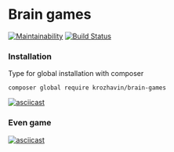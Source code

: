 # Brain games

[![Maintainability](https://api.codeclimate.com/v1/badges/98cd7311aa8265c5193a/maintainability)](https://codeclimate.com/github/ValeryKorzhavin/project-lvl1-s458/maintainability)
[![Build Status](https://travis-ci.org/ValeryKorzhavin/project-lvl1-s458.svg?branch=master)](https://travis-ci.org/ValeryKorzhavin/project-lvl1-s458)

### Installation

Type for global installation with composer
```
composer global require krozhavin/brain-games
```

[![asciicast](https://asciinema.org/a/1pJCTb9ChuAEsu4ceSQK50BJi.svg)](https://asciinema.org/a/1pJCTb9ChuAEsu4ceSQK50BJi)

### Even game

[![asciicast](https://asciinema.org/a/H20K1sFL1DwinDkznYWVk9Uwg.svg)](https://asciinema.org/a/H20K1sFL1DwinDkznYWVk9Uwg)